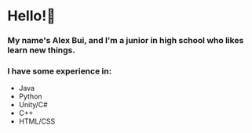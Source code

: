 # Hello!👋 
### My name's Alex Bui, and I'm a junior in high school who likes learn new things.


### I have some experience in:
- Java
- Python
- Unity/C#
- C++
- HTML/CSS


